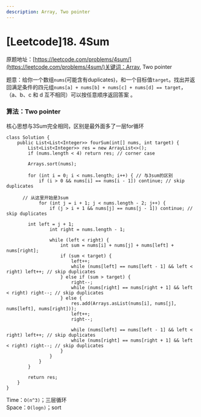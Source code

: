 ```yaml
---
description: Array, Two pointer
---
```


# \[Leetcode]18. 4Sum

原题地址：[https://leetcode.com/problems/4sum/](https://leetcode.com/problems/4sum/)关键词：Array, Two pointer

题意：给你一个数组`nums`(可能含有duplicates)，和一个目标值`target`。找出并返回满足条件的四元组`nums[a] + nums[b] + nums[c] + nums[d] == target`，（a、b、c 和 d 互不相同）可以按任意顺序返回答案 。



### 算法：Two pointer

核心思想与3Sum完全相同，区别是最外面多了一层for循环

```
class Solution {
    public List<List<Integer>> fourSum(int[] nums, int target) {
		List<List<Integer>> res = new ArrayList<>();
		if (nums.length < 4) return res; // corner case
        
		Arrays.sort(nums);

		for (int i = 0; i < nums.length; i++) { // 与3sum的区别
			if (i > 0 && nums[i] == nums[i - 1]) continue; // skip duplicates

      // 从这里开始是3sum
			for (int j = i + 1; j < nums.length - 2; j++) {
				if (j > i + 1 && nums[j] == nums[j - 1]) continue; // skip duplicates
				
        int left = j + 1;
				int right = nums.length - 1;

				while (left < right) {
					int sum = nums[i] + nums[j] + nums[left] + nums[right];
					if (sum < target) {
						left++;
						while (nums[left] == nums[left - 1] && left < right) left++; // skip duplicates
					} else if (sum > target) {
						right--;
						while (nums[right] == nums[right + 1] && left < right) right--; // skip duplicates
					} else {
						res.add(Arrays.asList(nums[i], nums[j], nums[left], nums[right]));
						left++;
						right--;
                        
						while (nums[left] == nums[left - 1] && left < right) left++; // skip duplicates
						while (nums[right] == nums[right + 1] && left < right) right--; // skip duplicates
					}
				}
			}
		}
		
		return res;
	}
}
```

Time：`O(n^3)`；三层循环\
Space：`O(logn)`；sort
